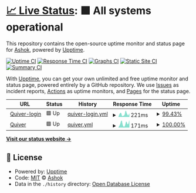# [📈 Live Status](https://asmur.github.io/quiver): <!--live status--> **🟩 All systems operational**

This repository contains the open-source uptime monitor and status page for [Ashok](https://asmur.github.io/quiver), powered by [Upptime](https://github.com/upptime/upptime).

[![Uptime CI](https://github.com/koj-co/upptime/workflows/Uptime%20CI/badge.svg)](https://github.com/koj-co/upptime/actions?query=workflow%3A%22Uptime+CI%22)
[![Response Time CI](https://github.com/koj-co/upptime/workflows/Response%20Time%20CI/badge.svg)](https://github.com/koj-co/upptime/actions?query=workflow%3A%22Response+Time+CI%22)
[![Graphs CI](https://github.com/koj-co/upptime/workflows/Graphs%20CI/badge.svg)](https://github.com/koj-co/upptime/actions?query=workflow%3A%22Graphs+CI%22)
[![Static Site CI](https://github.com/koj-co/upptime/workflows/Static%20Site%20CI/badge.svg)](https://github.com/koj-co/upptime/actions?query=workflow%3A%22Static+Site+CI%22)
[![Summary CI](https://github.com/koj-co/upptime/workflows/Summary%20CI/badge.svg)](https://github.com/koj-co/upptime/actions?query=workflow%3A%22Summary+CI%22)

With [Upptime](https://upptime.js.org), you can get your own unlimited and free uptime monitor and status page, powered entirely by a GitHub repository. We use [Issues](https://github.com/asmur/quiver/issues) as incident reports, [Actions](https://github.com/asmur/quiver/actions) as uptime monitors, and [Pages](https://asmur.github.io/quiver) for the status page.

<!--start: status pages-->
<!-- This summary is generated by Upptime (https://github.com/upptime/upptime) -->
<!-- Do not edit this manually, your changes will be overwritten -->
<!-- prettier-ignore -->
| URL | Status | History | Response Time | Uptime |
| --- | ------ | ------- | ------------- | ------ |
| <img alt="" src="https://favicons.githubusercontent.com/dash.quivertheapp.com" height="13"> [Quiver-login](https://dash.quivertheapp.com/#/) | 🟩 Up | [quiver-login.yml](https://github.com/asmur/quiver/commits/master/history/quiver-login.yml) | <details><summary><img alt="Response time graph" src="./graphs/quiver-login/response-time-week.png" height="20"> 221ms</summary><br><a href="https://asmur.github.io/quiver/history/quiver-login"><img alt="Response time 221" src="https://img.shields.io/endpoint?url=https%3A%2F%2Fraw.githubusercontent.com%2Fasmur%2Fquiver%2Fmaster%2Fapi%2Fquiver-login%2Fresponse-time.json"></a><br><a href="https://asmur.github.io/quiver/history/quiver-login"><img alt="24-hour response time 140" src="https://img.shields.io/endpoint?url=https%3A%2F%2Fraw.githubusercontent.com%2Fasmur%2Fquiver%2Fmaster%2Fapi%2Fquiver-login%2Fresponse-time-day.json"></a><br><a href="https://asmur.github.io/quiver/history/quiver-login"><img alt="7-day response time 221" src="https://img.shields.io/endpoint?url=https%3A%2F%2Fraw.githubusercontent.com%2Fasmur%2Fquiver%2Fmaster%2Fapi%2Fquiver-login%2Fresponse-time-week.json"></a><br><a href="https://asmur.github.io/quiver/history/quiver-login"><img alt="30-day response time 221" src="https://img.shields.io/endpoint?url=https%3A%2F%2Fraw.githubusercontent.com%2Fasmur%2Fquiver%2Fmaster%2Fapi%2Fquiver-login%2Fresponse-time-month.json"></a><br><a href="https://asmur.github.io/quiver/history/quiver-login"><img alt="1-year response time 221" src="https://img.shields.io/endpoint?url=https%3A%2F%2Fraw.githubusercontent.com%2Fasmur%2Fquiver%2Fmaster%2Fapi%2Fquiver-login%2Fresponse-time-year.json"></a></details> | <details><summary><a href="https://asmur.github.io/quiver/history/quiver-login">99.43%</a></summary><a href="https://asmur.github.io/quiver/history/quiver-login"><img alt="All-time uptime 99.43%" src="https://img.shields.io/endpoint?url=https%3A%2F%2Fraw.githubusercontent.com%2Fasmur%2Fquiver%2Fmaster%2Fapi%2Fquiver-login%2Fuptime.json"></a><br><a href="https://asmur.github.io/quiver/history/quiver-login"><img alt="24-hour uptime 100.00%" src="https://img.shields.io/endpoint?url=https%3A%2F%2Fraw.githubusercontent.com%2Fasmur%2Fquiver%2Fmaster%2Fapi%2Fquiver-login%2Fuptime-day.json"></a><br><a href="https://asmur.github.io/quiver/history/quiver-login"><img alt="7-day uptime 99.43%" src="https://img.shields.io/endpoint?url=https%3A%2F%2Fraw.githubusercontent.com%2Fasmur%2Fquiver%2Fmaster%2Fapi%2Fquiver-login%2Fuptime-week.json"></a><br><a href="https://asmur.github.io/quiver/history/quiver-login"><img alt="30-day uptime 99.43%" src="https://img.shields.io/endpoint?url=https%3A%2F%2Fraw.githubusercontent.com%2Fasmur%2Fquiver%2Fmaster%2Fapi%2Fquiver-login%2Fuptime-month.json"></a><br><a href="https://asmur.github.io/quiver/history/quiver-login"><img alt="1-year uptime 99.43%" src="https://img.shields.io/endpoint?url=https%3A%2F%2Fraw.githubusercontent.com%2Fasmur%2Fquiver%2Fmaster%2Fapi%2Fquiver-login%2Fuptime-year.json"></a></details>
| <img alt="" src="https://favicons.githubusercontent.com/www.quivertheapp.com" height="13"> [Quiver](https://www.quivertheapp.com/) | 🟩 Up | [quiver.yml](https://github.com/asmur/quiver/commits/master/history/quiver.yml) | <details><summary><img alt="Response time graph" src="./graphs/quiver/response-time-week.png" height="20"> 171ms</summary><br><a href="https://asmur.github.io/quiver/history/quiver"><img alt="Response time 171" src="https://img.shields.io/endpoint?url=https%3A%2F%2Fraw.githubusercontent.com%2Fasmur%2Fquiver%2Fmaster%2Fapi%2Fquiver%2Fresponse-time.json"></a><br><a href="https://asmur.github.io/quiver/history/quiver"><img alt="24-hour response time 206" src="https://img.shields.io/endpoint?url=https%3A%2F%2Fraw.githubusercontent.com%2Fasmur%2Fquiver%2Fmaster%2Fapi%2Fquiver%2Fresponse-time-day.json"></a><br><a href="https://asmur.github.io/quiver/history/quiver"><img alt="7-day response time 171" src="https://img.shields.io/endpoint?url=https%3A%2F%2Fraw.githubusercontent.com%2Fasmur%2Fquiver%2Fmaster%2Fapi%2Fquiver%2Fresponse-time-week.json"></a><br><a href="https://asmur.github.io/quiver/history/quiver"><img alt="30-day response time 171" src="https://img.shields.io/endpoint?url=https%3A%2F%2Fraw.githubusercontent.com%2Fasmur%2Fquiver%2Fmaster%2Fapi%2Fquiver%2Fresponse-time-month.json"></a><br><a href="https://asmur.github.io/quiver/history/quiver"><img alt="1-year response time 171" src="https://img.shields.io/endpoint?url=https%3A%2F%2Fraw.githubusercontent.com%2Fasmur%2Fquiver%2Fmaster%2Fapi%2Fquiver%2Fresponse-time-year.json"></a></details> | <details><summary><a href="https://asmur.github.io/quiver/history/quiver">100.00%</a></summary><a href="https://asmur.github.io/quiver/history/quiver"><img alt="All-time uptime 100.00%" src="https://img.shields.io/endpoint?url=https%3A%2F%2Fraw.githubusercontent.com%2Fasmur%2Fquiver%2Fmaster%2Fapi%2Fquiver%2Fuptime.json"></a><br><a href="https://asmur.github.io/quiver/history/quiver"><img alt="24-hour uptime 100.00%" src="https://img.shields.io/endpoint?url=https%3A%2F%2Fraw.githubusercontent.com%2Fasmur%2Fquiver%2Fmaster%2Fapi%2Fquiver%2Fuptime-day.json"></a><br><a href="https://asmur.github.io/quiver/history/quiver"><img alt="7-day uptime 100.00%" src="https://img.shields.io/endpoint?url=https%3A%2F%2Fraw.githubusercontent.com%2Fasmur%2Fquiver%2Fmaster%2Fapi%2Fquiver%2Fuptime-week.json"></a><br><a href="https://asmur.github.io/quiver/history/quiver"><img alt="30-day uptime 100.00%" src="https://img.shields.io/endpoint?url=https%3A%2F%2Fraw.githubusercontent.com%2Fasmur%2Fquiver%2Fmaster%2Fapi%2Fquiver%2Fuptime-month.json"></a><br><a href="https://asmur.github.io/quiver/history/quiver"><img alt="1-year uptime 100.00%" src="https://img.shields.io/endpoint?url=https%3A%2F%2Fraw.githubusercontent.com%2Fasmur%2Fquiver%2Fmaster%2Fapi%2Fquiver%2Fuptime-year.json"></a></details>

<!--end: status pages-->

[**Visit our status website →**](https://asmur.github.io/quiver)

## 📄 License

- Powered by: [Upptime](https://github.com/upptime/upptime)
- Code: [MIT](./LICENSE) © [Ashok](https://asmur.github.io/quiver)
- Data in the `./history` directory: [Open Database License](https://opendatacommons.org/licenses/odbl/1-0/)
